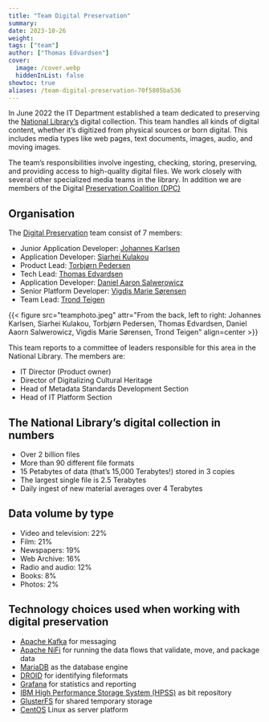 ```yaml
---
title: "Team Digital Preservation"
summary:
date: 2023-10-26
weight: 
tags: ["team"]
author: ["Thomas Edvardsen"]
cover:
  image: /cover.webp
  hiddenInList: false
showtoc: true
aliases: /team-digital-preservation-70f5805ba536
---
```


In June 2022 the IT Department established a team dedicated to preserving the [National Library’s](https://nb.no/) digital collection. This team handles all kinds of digital content, whether it’s digitized from physical sources or born digital. This includes media types like web pages, text documents, images, audio, and moving images.

The team’s responsibilities involve ingesting, checking, storing, preserving, and providing access to high-quality digital files. We work closely with several other specialized media teams in the library. In addition we are members of the Digital [Preservation Coalition (DPC)](https://www.dpconline.org/)

## Organisation
The [Digital Preservation](https://www.nb.no/en/digital-preservation "Short page about Digital Preservation at NLN") team consist of 7 members:

- Junior Application Developer: [Johannes Karlsen](https://www.linkedin.com/in/johannes-karlsen-476197267)
- Application Developer: [Siarhei Kulakou](https://www.linkedin.com/in/siarhei-kulakou-0702ba245)
- Product Lead: [Torbjørn Pedersen](https://www.linkedin.com/in/torbjørn-pedersen-57617b227b) 
- Tech Lead: [Thomas Edvardsen](https://www.linkedin.com/in/thomasedvardsen) 
- Application Developer: [Daniel Aaron Salwerowicz](https://www.linkedin.com/in/salwerowicz)  
- Senior Platform Developer: [Vigdis Marie Sørensen](https://www.linkedin.com/in/vigdis-sørensen-8a3618a6)  
- Team Lead: [Trond Teigen](https://www.linkedin.com/in/trond-teigen-191954ab)  

{{< figure src="teamphoto.jpeg" attr="From the back, left to right: Johannes Karlsen, Siarhei Kulakou, Torbjørn Pedersen, Thomas Edvardsen, Daniel Aaorn Salwerowicz, Vigdis Marie Sørensen, Trond Teigen" align=center >}}
 
This team reports to a committee of leaders responsible for this area in the National Library. The members are:
- IT Director (Product owner)
- Director of Digitalizing Cultural Heritage
- Head of Metadata Standards Development Section
- Head of IT Platform Section

## The National Library’s digital collection in numbers
- Over 2 billion files
- More than 90 different file formats
- 15 Petabytes of data (that’s 15,000 Terabytes!) stored in 3 copies
- The largest single file is 2.5 Terabytes
- Daily ingest of new material averages over 4 Terabytes

## Data volume by type
- Video and television: 22%
- Film: 21%
- Newspapers: 19%
- Web Archive: 16%
- Radio and audio: 12%
- Books: 8%
- Photos: 2%

## Technology choices used when working with digital preservation
- [Apache Kafka](https://kafka.apache.org) for messaging
- [Apache NiFi](https://nifi.apache.org) for running the data flows that validate, move, and package data
- [MariaDB](https://mariadb.org) as the database engine
- [DROID](https://digital-preservation.github.io/droid) for identifying fileformats
- [Grafana](https://grafana.com) for statistics and reporting
- [IBM High Performance Storage System (HPSS)](https://www.hpss-collaboration.org) as bit repository
- [GlusterFS](https://www.gluster.org) for shared temporary storage
- [CentOS](https://www.centos.org) Linux as server platform
